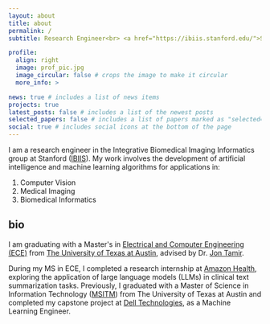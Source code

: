 ```yaml
---
layout: about
title: about
permalink: /
subtitle: Research Engineer<br> <a href="https://ibiis.stanford.edu/">Stanford Medicine</a> 

profile:
  align: right
  image: prof_pic.jpg
  image_circular: false # crops the image to make it circular
  more_info: >

news: true # includes a list of news items
projects: true
latest_posts: false # includes a list of the newest posts
selected_papers: false # includes a list of papers marked as "selected={true}"
social: true # includes social icons at the bottom of the page
---
```


I am a research engineer in the Integrative Biomedical Imaging Informatics group at Stanford (<a href="https://ibiis.stanford.edu/">IBIIS</a>). My work involves the development of artificial intelligence and machine learning algorithms for applications in:
1. Computer Vision
2. Medical Imaging
3. Biomedical Informatics

## bio
I am graduating with a Master's in <a href="https://www.ece.utexas.edu/">Electrical and Computer Engineering (ECE)</a> from <a href="https://www.utexas.edu/">The University of Texas at Austin</a>, advised by Dr. <a href="https://users.ece.utexas.edu/~jtamir/">Jon Tamir</a>.

During my MS in ECE, I completed a research internship at <a href="https://health.amazon.com/">Amazon Health</a>, exploring the application of large language models (LLMs) in clinical text summarization tasks. Previously, I graduated with a Master of Science in Information Technology (<a href="https://www.mccombs.utexas.edu/graduate/specialized-masters/ms-it-and-management/">MSITM</a>) from The University of Texas at Austin and completed my capstone project at <a href="https://www.dell.com/en-us">Dell Technologies</a>, as a Machine Learning Engineer.
<br>